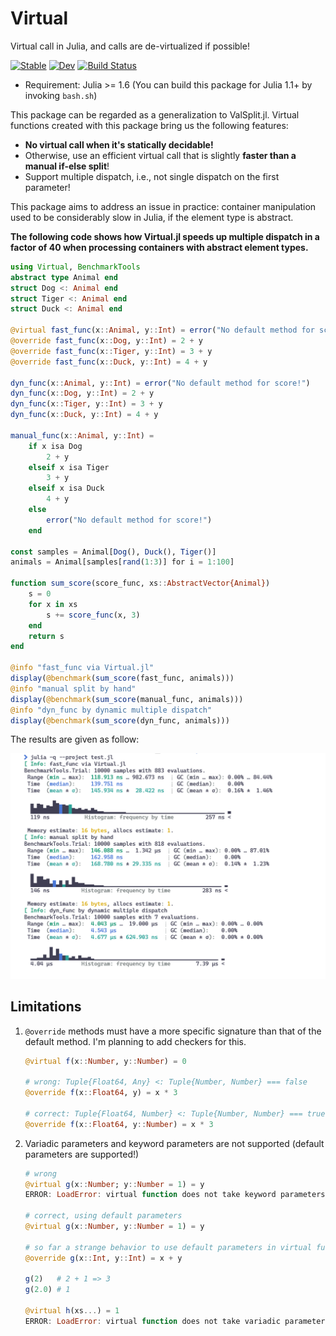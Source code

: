 # Virtual

Virtual call in Julia, and calls are de-virtualized if possible!

[![Stable](https://img.shields.io/badge/docs-stable-blue.svg)](https://thautwarm.github.io/Virtual.jl/stable/)
[![Dev](https://img.shields.io/badge/docs-dev-blue.svg)](https://thautwarm.github.io/Virtual.jl/dev/)
[![Build Status](https://github.com/thautwarm/Virtual.jl/actions/workflows/CI.yml/badge.svg?branch=main)](https://github.com/thautwarm/Virtual.jl/actions/workflows/CI.yml?query=branch%3Amain)

- Requirement: Julia >= 1.6 (You can build this package for Julia 1.1+ by invoking `bash.sh`)

This package can be regarded as a generalization to ValSplit.jl. Virtual functions created with this package bring us the following features:

- **No virtual call when it's statically decidable!**
- Otherwise, use an efficient virtual call that is slightly **faster than a manual if-else split**!
- Support multiple dispatch, i.e., not single dispatch on the first parameter!

This package aims to address an issue in practice: container manipulation used to be considerably slow in Julia, if the element type is abstract.

**The following code shows how Virtual.jl speeds up multiple dispatch in a factor of 40 when processing containers with abstract element types.**

```julia
using Virtual, BenchmarkTools
abstract type Animal end
struct Dog <: Animal end
struct Tiger <: Animal end
struct Duck <: Animal end

@virtual fast_func(x::Animal, y::Int) = error("No default method for score!")
@override fast_func(x::Dog, y::Int) = 2 + y
@override fast_func(x::Tiger, y::Int) = 3 + y
@override fast_func(x::Duck, y::Int) = 4 + y

dyn_func(x::Animal, y::Int) = error("No default method for score!")
dyn_func(x::Dog, y::Int) = 2 + y
dyn_func(x::Tiger, y::Int) = 3 + y
dyn_func(x::Duck, y::Int) = 4 + y

manual_func(x::Animal, y::Int) =
    if x isa Dog
        2 + y
    elseif x isa Tiger
        3 + y
    elseif x isa Duck
        4 + y
    else
        error("No default method for score!")
    end

const samples = Animal[Dog(), Duck(), Tiger()]
animals = Animal[samples[rand(1:3)] for i = 1:100]

function sum_score(score_func, xs::AbstractVector{Animal})
    s = 0
    for x in xs
        s += score_func(x, 3)
    end
    return s
end

@info "fast_func via Virtual.jl"
display(@benchmark(sum_score(fast_func, animals)))
@info "manual split by hand"
display(@benchmark(sum_score(manual_func, animals)))
@info "dyn_func by dynamic multiple dispatch"
display(@benchmark(sum_score(dyn_func, animals)))

```

The results are given as follow:

![](readme-fig.png)


## Limitations

1. `@override` methods must have a more specific signature than that of the default method. I'm planning to add checkers for this.


    ```julia
    @virtual f(x::Number, y::Number) = 0
    
    # wrong: Tuple{Float64, Any} <: Tuple{Number, Number} === false
    @override f(x::Float64, y) = x * 3

    # correct: Tuple{Float64, Number} <: Tuple{Number, Number} === true
    @override f(x::Float64, y::Number) = x * 3
    ```

2. Variadic parameters and keyword parameters are not supported (default parameters are supported!)

    ```julia
    # wrong
    @virtual g(x::Number; y::Number = 1) = y
    ERROR: LoadError: virtual function does not take keyword parameters

    # correct, using default parameters
    @virtual g(x::Number, y::Number = 1) = y

    # so far a strange behavior to use default parameters in virtual functions
    @override g(x::Int, y::Int) = x + y

    g(2)   # 2 + 1 => 3
    g(2.0) # 1

    @virtual h(xs...) = 1
    ERROR: LoadError: virtual function does not take variadic parameters
    ```
